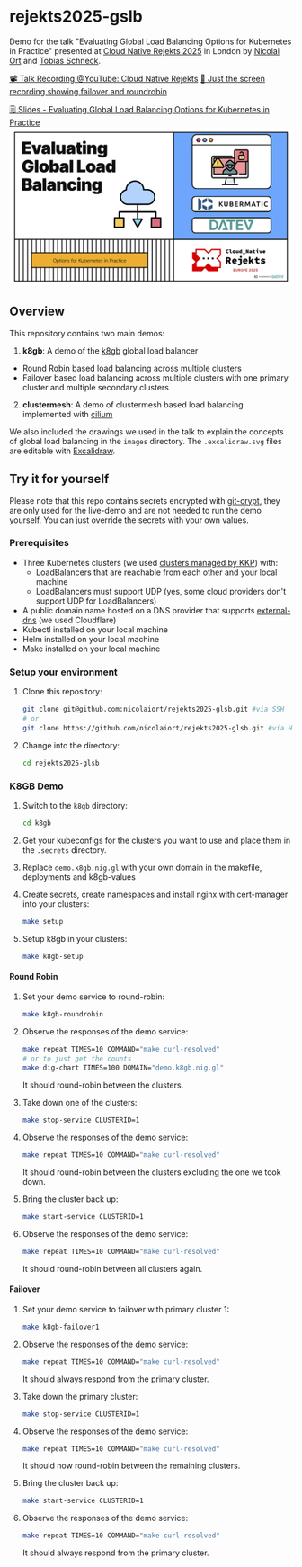 # rejekts2025-gslb

Demo for the talk "Evaluating Global Load Balancing Options for Kubernetes in Practice" presented at [Cloud Native Rejekts 2025](https://cfp.cloud-native.rejekts.io/cloud-native-rejekts-europe-london-2025/talk/UFZNVH/) in London by [Nicolai Ort](https://github.com/nicolaiort) and [Tobias Schneck](https://github.com/toschneck).

[📽️ Talk Recording @YouTube: Cloud Native Rejekts](https://www.youtube.com/watch?v=RBMRU8rtxfI)
[🎥 Just the screen recording showing failover and roundrobin](https://drive.google.com/file/d/1umNZZbI7y81hugdeKF9ovOoawYm1vbiE/view?usp=sharing)

[🗒 Slides - Evaluating Global Load Balancing Options for Kubernetes in Practice](https://www.slideshare.net/slideshow/evaluating-global-load-balancing-options-for-kubernetes-in-practice-kubermatic-datev/277640385)
[![slides-p0](./images/slides-p0.png)](https://www.slideshare.net/slideshow/evaluating-global-load-balancing-options-for-kubernetes-in-practice-kubermatic-datev/277640385)

## Overview

This repository contains two main demos:

1. **k8gb**: A demo of the [k8gb](https://k8gb.io/) global load balancer
  - Round Robin based load balancing across multiple clusters
  - Failover based load balancing across multiple clusters with one primary cluster and multiple secondary clusters
2. **clustermesh**: A demo of clustermesh based load balancing implemented with [cilium](https://cilium.io/)

We also included the drawings we used in the talk to explain the concepts of global load balancing in the `images` directory. The `.excalidraw.svg` files are editable with [Excalidraw](https://excalidraw.com/).

## Try it for yourself

Please note that this repo contains secrets encrypted with [git-crypt](https://github.com/AGWA/git-crypt), they are only used for the live-demo and are not needed to run the demo yourself.
You can just override the secrets with your own values.

### Prerequisites

- Three Kubernetes clusters (we used [clusters managed by KKP](https://kubermatic.com/products/kubermatic-kubernetes-platform/)) with:
  - LoadBalancers that are reachable from each other and your local machine
  - LoadBalancers must support UDP (yes, some cloud providers don't support UDP for LoadBalancers)
- A public domain name hosted on a DNS provider that supports [external-dns](https://github.com/kubernetes-sigs/external-dns) (we used Cloudflare)
- Kubectl installed on your local machine
- Helm installed on your local machine
- Make installed on your local machine

### Setup your environment

1. Clone this repository:

   ```bash
   git clone git@github.com:nicolaiort/rejekts2025-glsb.git #via SSH
   # or
   git clone https://github.com/nicolaiort/rejekts2025-glsb.git #via HTTPS
   ```

2. Change into the directory:

   ```bash
   cd rejekts2025-glsb
   ```

### K8GB Demo

1. Switch to the `k8gb` directory:

   ```bash
   cd k8gb
   ```

2. Get your kubeconfigs for the clusters you want to use and place them in the `.secrets` directory.

3. Replace `demo.k8gb.nig.gl` with your own domain in the makefile, deployments and k8gb-values

4. Create secrets, create namespaces and install nginx with cert-manager into your clusters:

   ```bash
   make setup
   ```

5. Setup k8gb in your clusters:

   ```bash
   make k8gb-setup
   ```

#### Round Robin

1. Set your demo service to round-robin:

   ```bash
   make k8gb-roundrobin
   ```

2. Observe the responses of the demo service:

   ```bash
   make repeat TIMES=10 COMMAND="make curl-resolved"
   # or to just get the counts
   make dig-chart TIMES=100 DOMAIN="demo.k8gb.nig.gl"
   ```

   It should round-robin between the clusters.

3. Take down one of the clusters:

   ```bash
   make stop-service CLUSTERID=1
   ```

4. Observe the responses of the demo service:

   ```bash
   make repeat TIMES=10 COMMAND="make curl-resolved"
   ```

   It should round-robin between the clusters excluding the one we took down.

5. Bring the cluster back up:

   ```bash
   make start-service CLUSTERID=1
   ```

6. Observe the responses of the demo service:

   ```bash
   make repeat TIMES=10 COMMAND="make curl-resolved"
   ```

   It should round-robin between all clusters again.

#### Failover

1. Set your demo service to failover with primary cluster 1:

   ```bash
   make k8gb-failover1
   ```

2. Observe the responses of the demo service:

   ```bash
   make repeat TIMES=10 COMMAND="make curl-resolved"
   ```

   It should always respond from the primary cluster.

3. Take down the primary cluster:

   ```bash
   make stop-service CLUSTERID=1
   ```

4. Observe the responses of the demo service:

   ```bash
   make repeat TIMES=10 COMMAND="make curl-resolved"
   ```

   It should now round-robin between the remaining clusters.

5. Bring the cluster back up:

   ```bash
   make start-service CLUSTERID=1
   ```

6. Observe the responses of the demo service:

   ```bash
   make repeat TIMES=10 COMMAND="make curl-resolved"
   ```

   It should always respond from the primary cluster.
